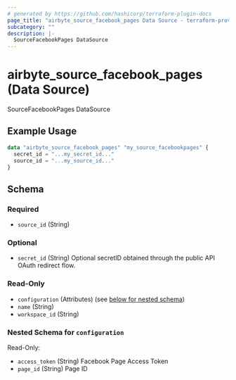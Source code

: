 ```yaml
---
# generated by https://github.com/hashicorp/terraform-plugin-docs
page_title: "airbyte_source_facebook_pages Data Source - terraform-provider-airbyte"
subcategory: ""
description: |-
  SourceFacebookPages DataSource
---
```


# airbyte_source_facebook_pages (Data Source)

SourceFacebookPages DataSource

## Example Usage

```terraform
data "airbyte_source_facebook_pages" "my_source_facebookpages" {
  secret_id = "...my_secret_id..."
  source_id = "...my_source_id..."
}
```

<!-- schema generated by tfplugindocs -->
## Schema

### Required

- `source_id` (String)

### Optional

- `secret_id` (String) Optional secretID obtained through the public API OAuth redirect flow.

### Read-Only

- `configuration` (Attributes) (see [below for nested schema](#nestedatt--configuration))
- `name` (String)
- `workspace_id` (String)

<a id="nestedatt--configuration"></a>
### Nested Schema for `configuration`

Read-Only:

- `access_token` (String) Facebook Page Access Token
- `page_id` (String) Page ID


